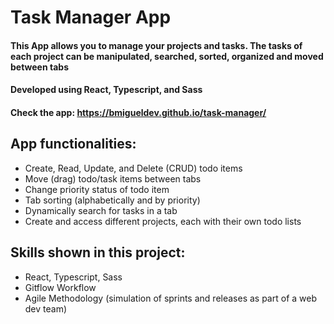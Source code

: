 # Task Manager App

#### This App allows you to manage your projects and tasks. The tasks of each project can be manipulated, searched, sorted, organized and moved between tabs
#### Developed using React, Typescript, and Sass

#### Check the app: https://bmigueldev.github.io/task-manager/

## App functionalities:
- Create, Read, Update, and Delete (CRUD) todo items
- Move (drag) todo/task items between tabs
- Change priority status of todo item
- Tab sorting (alphabetically and by priority)
- Dynamically search for tasks in a tab
- Create and access different projects, each with their own todo lists

## Skills shown in this project:
- React, Typescript, Sass
- Gitflow Workflow
- Agile Methodology (simulation of sprints and releases as part of a web dev team)